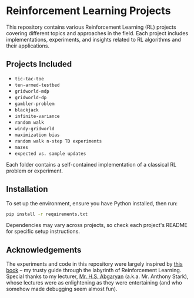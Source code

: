 # Reinforcement Learning Projects

This repository contains various Reinforcement Learning (RL) projects covering different topics and approaches in the field. Each project includes implementations, experiments, and insights related to RL algorithms and their applications.

## Projects Included

- `tic-tac-toe`  
- `ten-armed-testbed`  
- `gridworld-mdp`  
- `gridworld-dp`  
- `gambler-problem`  
- `blackjack`  
- `infinite-variance`
- `random walk`
- `windy-gridworld`
- `maximization bias`
- `random walk n-step TD experiments`
- `mazes`
- `expected vs. sample updates`

Each folder contains a self-contained implementation of a classical RL problem or experiment.

## Installation

To set up the environment, ensure you have Python installed, then run:

```bash
pip install -r requirements.txt
```

Dependencies may vary across projects, so check each project's README for specific setup instructions.

## Acknowledgements

The experiments and code in this repository were largely inspired by [this book](http://incompleteideas.net/) – my trusty guide through the labyrinth of Reinforcement Learning. Special thanks to my lecturer, [Mr. H.S. Abgaryan](https://www.linkedin.com/in/hovhannes-abgaryan/) (a.k.a. Mr. Anthony Stark), whose lectures were as enlightening as they were entertaining (and who somehow made debugging seem almost fun).
